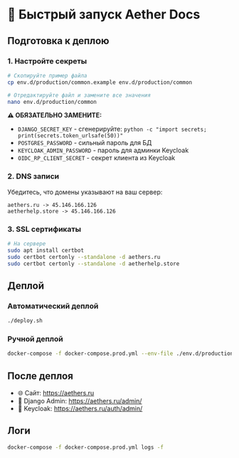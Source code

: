 # 🚀 Быстрый запуск Aether Docs

## Подготовка к деплою

### 1. Настройте секреты
```bash
# Скопируйте пример файла
cp env.d/production/common.example env.d/production/common

# Отредактируйте файл и замените все значения
nano env.d/production/common
```

**⚠️ ОБЯЗАТЕЛЬНО ЗАМЕНИТЕ:**
- `DJANGO_SECRET_KEY` - сгенерируйте: `python -c "import secrets; print(secrets.token_urlsafe(50))"`
- `POSTGRES_PASSWORD` - сильный пароль для БД
- `KEYCLOAK_ADMIN_PASSWORD` - пароль для админки Keycloak
- `OIDC_RP_CLIENT_SECRET` - секрет клиента из Keycloak

### 2. DNS записи
Убедитесь, что домены указывают на ваш сервер:
```
aethers.ru -> 45.146.166.126
aetherhelp.store -> 45.146.166.126
```

### 3. SSL сертификаты
```bash
# На сервере
sudo apt install certbot
sudo certbot certonly --standalone -d aethers.ru
sudo certbot certonly --standalone -d aetherhelp.store
```

## Деплой

### Автоматический деплой
```bash
./deploy.sh
```

### Ручной деплой
```bash
docker-compose -f docker-compose.prod.yml --env-file ./env.d/production/common up -d
```

## После деплоя

- 🌐 Сайт: https://aethers.ru
- 🔧 Django Admin: https://aethers.ru/admin/
- 🔐 Keycloak: https://aethers.ru/auth/admin/

## Логи
```bash
docker-compose -f docker-compose.prod.yml logs -f
``` 